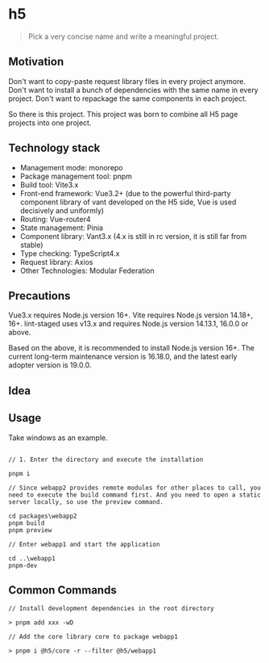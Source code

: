 # h5

> Pick a very concise name and write a meaningful project.

## Motivation

Don't want to copy-paste request library files in every project anymore.
Don't want to install a bunch of dependencies with the same name in every project.
Don't want to repackage the same components in each project.

So there is this project.
This project was born to combine all H5 page projects into one project.

## Technology stack

- Management mode: monorepo
- Package management tool: pnpm
- Build tool: Vite3.x
- Front-end framework: Vue3.2+ (due to the powerful third-party component library of vant developed on the H5 side, Vue is used decisively and uniformly)
- Routing: Vue-router4
- State management: Pinia
- Component library: Vant3.x (4.x is still in rc version, it is still far from stable)
- Type checking: TypeScript4.x
- Request library: Axios
- Other Technologies: Modular Federation

## Precautions

Vue3.x requires Node.js version 16+.
Vite requires Node.js version 14.18+, 16+.
lint-staged uses v13.x and requires Node.js version 14.13.1, 16.0.0 or above.

Based on the above, it is recommended to install Node.js version 16+. The current long-term maintenance version is 16.18.0, and the latest early adopter version is 19.0.0.

## Idea

## Usage

Take windows as an example.

```

// 1. Enter the directory and execute the installation

pnpm i

// Since webapp2 provides remote modules for other places to call, you need to execute the build command first. And you need to open a static server locally, so use the preview command.

cd packages\webapp2
pnpm build
pnpm preview

// Enter webapp1 and start the application

cd ..\webapp1
pnpm-dev

```

## Common Commands

```
// Install development dependencies in the root directory

> pnpm add xxx -wD

// Add the core library core to package webapp1

> pnpm i @h5/core -r --filter @h5/webapp1
```
